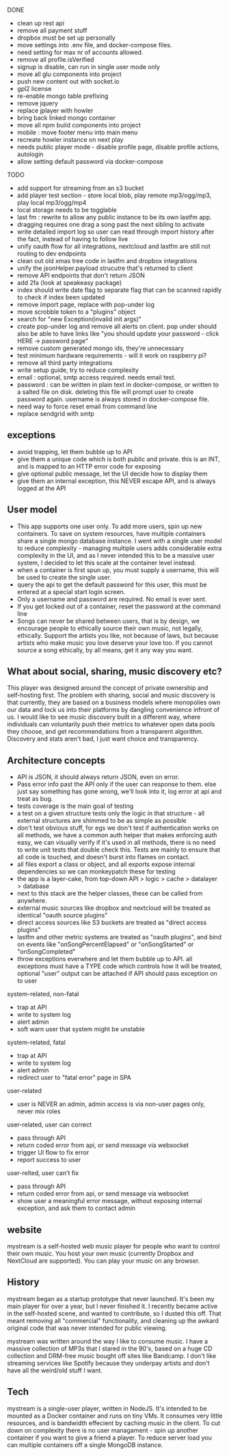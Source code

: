 DONE
- clean up rest api
- remove all payment stuff
- dropbox must be set up personally
- move settings into .env file, and docker-compose files.
- need setting for max nr of accounts allowed.
- remove all profile.isVerified
- signup is disable, can run in single user mode only
- move all glu components into project
- push new content out with socket.io
- gpl2 license
- re-enable mongo table prefixing
- remove jquery
- replace jplayer with howler
- bring back linked mongo container
- move all npm build components into project
- mobile : move footer menu into main menu
- recreate howler instance on next play
- needs public player mode - disable profile page, disable profile actions, autologin
- allow setting default password via docker-compose

TODO
- add support for streaming from an s3 bucket
- add player test section - store local blob, play remote mp3/ogg/mp3, play local mp3/ogg/mp4
- local storage needs to be togglable
- last fm : rewrite to allow any public instance to be its own lastfm app.
- dragging requires one drag a song past the next sibling to activate
- write detailed import log so user can read through import history after the fact, instead of having to follow live
- unify oauth flow for all integrations, nextcloud and lastfm are still not routing to dev endpoints
- clean out old xmas tree code in lastfm and dropbox integrations
- unify the jsonHelper.payload strucutre that's returned to client
- remove API endpoints that don't return JSON
- add 2fa (look at speakeasy package)
- index should write date flag to separate flag that can be scanned rapidly to check if index been updated
- remove import page, replace with pop-under log
- move scrobble token to a "plugins" object
- search for "new Exception(invalid init args)"
- create pop-under log and remove all alerts on client. pop under should also be able to have links like "you should update your password - click HERE -> password page"
- remove custom generated mongo ids, they're unnecessary
- test minimum hardware requirements - will it work on raspberry pi?
- remove all third party integrations
- write setup guide, try to reduce complexity
- email : optional, smtp access required. needs email test.
- password : can be written in plain text in docker-compose, or written to a salted file on disk. deleting this file will prompt user to create password again. username is always stored in docker-compose file.
- need way to force reset email from command line
- replace sendgrid with smtp


## exceptions

- avoid trapping, let them bubble up to API
- give them a unique code which is both public and private. this is an INT, and is mapped to an HTTP error code for exposing
- give optional public message, let the UI decide how to display them
- give them an internal exception, this NEVER escape API, and is always logged at the API

## User model

- This app supports one user only. To add more users, spin up new containers. To save on system resources, have multiple containers
share a single mongo database instance. I went with a single user model to reduce complexity - managing multiple users adds considerable extra complexity in the UI, and as I never intended this to be a massive user system, I decided to let this scale at the container level instead.
- when a container is first spun up, you must supply a username, this will be used to create the single user. 
- query the api to get the default password for this user, this must be entered at a special start login screen.
- Only a username and password are required. No email is ever sent.
- If you get locked out of a container, reset the password at the command line
- Songs can never be shared between users, that is by design, we encourage people to ethically source their own music, not legally, ethically. Support the artists you like, not because of laws, but because artists who make music you love deserve your love too. If you cannot source a song ethically, by all means, get it any way you want.

## What about social, sharing, music discovery etc?

This player was designed around the concept of private ownership and self-hosting first. The problem with sharing, social and music discovery is that currently, they are based on a business models where monopolies own our data and lock us into their platforms by dangling convenience infront of us. I would like to see music discovery built in a different way, where individuals can voluntarily push their metrics to whatever open data pools they choose, and get recommendations from a transparent algorithm. Discovery and stats aren't bad, I just want choice and transparency.


## Architecture concepts

- API is JSON, it should always return JSON, even on error.
- Pass error info past the API only if the user can response to them. else just say something has gone wrong, we'll look into it, log error at api and treat as bug.
- tests coverage is the main goal of testing
- a test on a given structure tests only the logic in that structure - all external structures are shimmed to be as simple as possible
- don't test obvious stuff, for egs we don't test if authentication works on all methods, we have a common auth helper that makes enforcing auth easy, we can visually verify if it's used in all methods, there is no need to write unit tests that double check this. Tests are mainly to ensure that all code is touched, and doesn't burst into flames on contact.
- all files export a class or object, and all exports expose internal dependencies so we can monkeypatch these for testing
- the app is a layer-cake, from top-down API > logic > cache > datalayer > database
- next to this stack are the helper classes, these can be called from anywhere.
- external music sources like dropbox and nextcloud will be treated as identical "oauth source plugins"
- direct access sources like S3 buckets are treated as "direct access plugins"
- lastfm and other metric systems are treated as "oauth plugins", and bind on events like "onSongPercentElapsed" or "onSongStarted" or "onSongCompleted"
- throw exceptions everwhere and let them bubble up to API. all exceptions must have a TYPE code which controls how it will be treated, optional "user" output can be attached if API should pass exception on to user


system-related, non-fatal
- trap at API
- write to system log
- alert admin
- soft warn user that system might be unstable

system-related, fatal
- trap at API
- write to system log
- alert admin
- redirect user to "fatal error" page in SPA

user-related
- user is NEVER an admin, admin access is via non-user pages only, never mix roles

user-related, user can correct
- pass through API
- return coded error from api, or send message via websocket
- trigger UI flow to fix error
- report success to user

user-relted, user can't fix
- pass through API
- return coded error from api, or send message via websocket
- show user a meaningful error message, without exposing internal exception, and ask them to contact admin



## website

mystream is a self-hosted web music player for people who want to control their own music. You host your own music (currently Dropbox and NextCloud are supported). You can play your music on any browser.

## History

mystream began as a startup prototype that never launched. It's been my main player for over a year, but I never finished it. I recently became active in the self-hosted scene, and wanted to contribute, so I dusted this off. That meant removing all "commercial" functionality, and cleaning up the awkard original code that was never intended for public viewing.

mystream was written around the way I like to consume music. I have a massive collection of MP3s that I stared in the 90's, based on a huge CD collection and DRM-free music bought off sites like Bandcamp. I don't like streaming services like Spotify because they underpay artists and don't have all the weird/old stuff I want.

## Tech 

mystream is a single-user player, written in NodeJS. It's intended to be mounted as a Docker container and runs on tiny VMs. It consumes very little resources, and is bandwidth effecient by caching music in the client. To cut down on complexity there is no user managament - spin up another container if you want to give a friend a player. To reduce server load you can multiple containers off a single MongoDB instance. 
